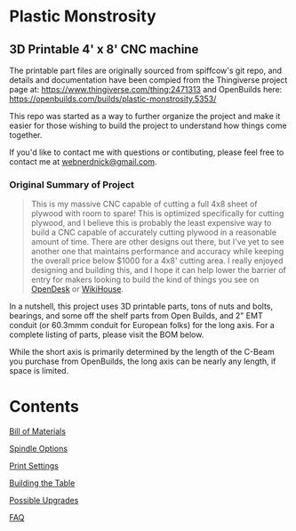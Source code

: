 # Plastic Monstrosity
## 3D Printable 4' x 8' CNC machine


The printable part files are originally sourced from spiffcow's git repo, and details and documentation have been compied from the Thingiverse project page at: https://www.thingiverse.com/thing:2471313 and OpenBuilds here: https://openbuilds.com/builds/plastic-monstrosity.5353/

This repo was started as a way to further organize the project and make it easier for those wishing to build the project to understand how things come together. 

If you'd like to contact me with questions or contibuting, please feel free to contact me at webnerdnick@gmail.com.

### Original Summary of Project
> This is my massive CNC capable of cutting a full 4x8 sheet of plywood with room to spare! This is optimized specifically for cutting plywood, and I believe this is probably the least expensive way to build a CNC capable of accurately cutting plywood in a reasonable amount of time. There are other designs out there, but I've yet to see another one that maintains performance and accuracy while keeping the overall price below $1000 for a 4x8' cutting area. I really enjoyed designing and building this, and I hope it can help lower the barrier of entry for makers looking to build the kind of things you see on [OpenDesk](http://www.opendesk.cc) or [WikiHouse](https://wikihouse.cc/).


In a nutshell, this project uses 3D printable parts, tons of nuts and bolts, bearings, and some off the shelf parts from Open Builds, and 2" EMT conduit (or 60.3mmm conduit for European folks) for the long axis. For a complete listing of parts, please visit the BOM below.

While the short axis is primarily determined by the length of the C-Beam you purchase from OpenBuilds, the long axis can be nearly any length, if space is limited.

# Contents
[Bill of Materials](bom.md)

[Spindle Options](spindles.md)

[Print Settings](print_settings.md)

[Building the Table](building_bench.md)

[Possible Upgrades](upgrades.md)

[FAQ](faq.md)